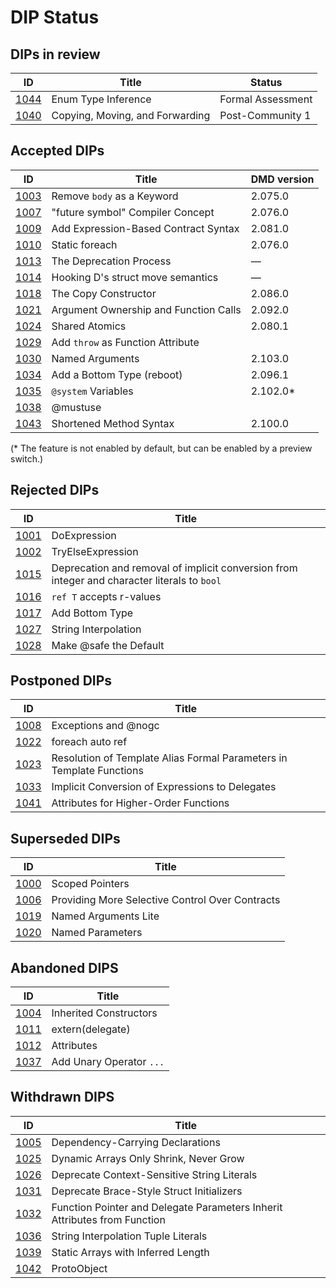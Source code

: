 # DIP Status

## DIPs in review
|                  ID|                                          Title|            Status|
|--------------------|-----------------------------------------------|------------------|
|[1044](./DIP1044.md)|                            Enum Type Inference| Formal Assessment|
|[1040](./DIP1040.md)|                Copying, Moving, and Forwarding|  Post-Community 1|

## Accepted DIPs
|                           ID|                                 Title| DMD version  |
|-----------------------------|--------------------------------------|--------------|
|[1003](./accepted/DIP1003.md)|            Remove `body` as a Keyword| 2.075.0      |
|[1007](./accepted/DIP1007.md)|      "future symbol" Compiler Concept| 2.076.0      |
|[1009](./accepted/DIP1009.md)|  Add Expression-Based Contract Syntax| 2.081.0      |
|[1010](./accepted/DIP1010.md)|                        Static foreach| 2.076.0      |
|[1013](./accepted/DIP1013.md)|               The Deprecation Process| &mdash;      |
|[1014](./accepted/DIP1014.md)|     Hooking D's struct move semantics| &mdash;      |
|[1018](./accepted/DIP1018.md)|                  The Copy Constructor| 2.086.0      |
|[1021](./accepted/DIP1021.md)| Argument Ownership and Function Calls| 2.092.0      |
|[1024](./accepted/DIP1024.md)|                        Shared Atomics| 2.080.1      |
|[1029](./accepted/DIP1029.md)|     Add `throw` as Function Attribute|              |
|[1030](./accepted/DIP1030.md)|                       Named Arguments| 2.103.0      |
|[1034](./accepted/DIP1034.md)|            Add a Bottom Type (reboot)| 2.096.1      |
|[1035](./accepted/DIP1035.md)|                   `@system` Variables| 2.102.0*     |
|[1038](./accepted/DIP1038.md)|                              @mustuse|              |
|[1043](./accepted/DIP1043.md)|               Shortened Method Syntax| 2.100.0      |

(* The feature is not enabled by default, but can be enabled by a preview switch.)

## Rejected DIPs
|                           ID|                                 Title|
|-----------------------------|--------------------------------------|
|[1001](./rejected/DIP1001.md)|                          DoExpression|
|[1002](./rejected/DIP1002.md)|                     TryElseExpression|
|[1015](./rejected/DIP1015.md)| Deprecation and removal of implicit conversion from integer and character literals to `bool` |
|[1016](./rejected/DIP1016.md)|              `ref T` accepts r-values|
|[1017](./rejected/DIP1017.md)|                       Add Bottom Type|
|[1027](./rejected/DIP1027.md)|                  String Interpolation|
|[1028](./rejected/DIP1028.md)|                Make @safe the Default|

## Postponed DIPs
|                           ID|                                 Title|
|-----------------------------|--------------------------------------|
|[1008](./other/DIP1008.md)   |                  Exceptions and @nogc|
|[1022](./other/DIP1022.md)   |                      foreach auto ref|
|[1023](./other/DIP1023.md)   |Resolution of Template Alias Formal Parameters in Template Functions|
|[1033](./other/DIP1033.md)   |Implicit Conversion of Expressions to Delegates|
|[1041](./other/DIP1041.md)   | Attributes for Higher-Order Functions|

## Superseded DIPs
|                           ID|                                 Title|
|-----------------------------|--------------------------------------|
|[1000](./other/DIP1000.md)   |                       Scoped Pointers|
|[1006](./other/DIP1006.md)   |Providing More Selective Control Over Contracts|
|[1019](./other/DIP1019.md)   |                  Named Arguments Lite|
|[1020](./other/DIP1020.md)   |                      Named Parameters|

## Abandoned DIPS
|                           ID|                                 Title|
|-----------------------------|--------------------------------------|
|[1004](./other/DIP1004.md)   |                Inherited Constructors|
|[1011](./other/DIP1011.md)   |                      extern(delegate)|
|[1012](./other/DIP1012.md)   |                            Attributes|
|[1037](./other/DIP1037.md)   |              Add Unary Operator `...`|

## Withdrawn DIPS
|                           ID|                                 Title|
|-----------------------------|--------------------------------------|
|[1005](./other/DIP1005.md)   |      Dependency-Carrying Declarations|
|[1025](./other/DIP1025.md)   |Dynamic Arrays Only Shrink, Never Grow|
|[1026](./other/DIP1026.md)   |Deprecate Context-Sensitive String Literals|
|[1031](./other/DIP1031.md)   |Deprecate Brace-Style Struct Initializers|
|[1032](./other/DIP1032.md)   |Function Pointer and Delegate Parameters Inherit Attributes from Function|
|[1036](./other/DIP1036.md)   |   String Interpolation Tuple Literals|
|[1039](./other/DIP1039.md)   |    Static Arrays with Inferred Length|
|[1042](./other/DIP1042.md)   |                           ProtoObject|
